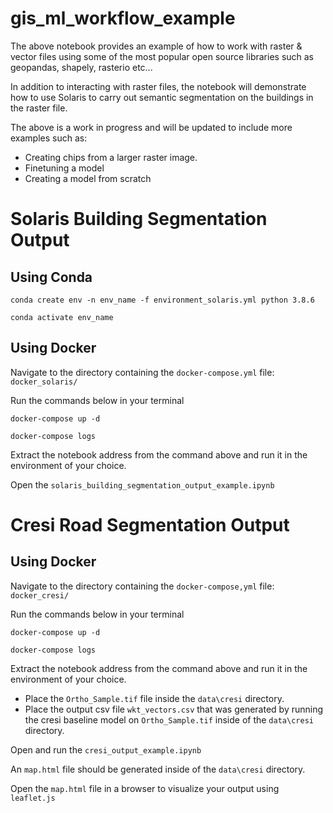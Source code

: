 # gis_ml_workflow_example

The above notebook provides an example of how to work with raster & vector files using some of the most popular open source libraries such as geopandas, shapely, rasterio etc...

In addition to interacting with raster files, the notebook will demonstrate how to use Solaris to carry out semantic segmentation on the buildings in the raster file.

The above is a work in progress and will be updated to include more examples such as: 

* Creating chips from a larger raster image.
* Finetuning a model
* Creating a model from scratch


# Solaris Building Segmentation Output

## Using Conda

`conda create env -n env_name -f environment_solaris.yml python 3.8.6`

`conda activate env_name`

## Using Docker

Navigate to the directory containing the `docker-compose.yml` file: `docker_solaris/`

Run the commands below in your terminal

`docker-compose up -d`

`docker-compose logs`

Extract the notebook address from the command above and run it in the environment of your choice.

Open the `solaris_building_segmentation_output_example.ipynb`<br>



# Cresi Road Segmentation Output

## Using Docker

Navigate to the directory containing the `docker-compose,yml` file: `docker_cresi/`

Run the commands below in your terminal

`docker-compose up -d`

`docker-compose logs`

Extract the notebook address from the command above and run it in the environment of your choice.

* Place the `Ortho_Sample.tif` file inside the `data\cresi` directory.
* Place the output csv file `wkt_vectors.csv` that was generated by running the cresi baseline model on `Ortho_Sample.tif` inside of the `data\cresi` directory.

Open and run the `cresi_output_example.ipynb`<br>

An `map.html` file should be generated inside of the `data\cresi` directory.

Open the `map.html` file in a browser to visualize your output using `leaflet.js`




